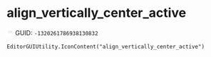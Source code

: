 # align_vertically_center_active
![](/img/align_vertically_center_active.png)
GUID: `-1320261786938130832`
```
EditorGUIUtility.IconContent("align_vertically_center_active")
```
